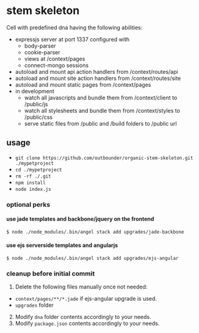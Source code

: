 # stem skeleton

Cell with predefined dna having the following abilities:

* expressjs server at port 1337 configured with
  * body-parser
  * cookie-parser
  * views at /context/pages
  * connect-mongo sessions
* autoload and mount api action handlers from /context/routes/api
* autoload and mount site action handlers from /context/routes/site
* autoload and mount static pages from /context/pages
* in development 
  * watch all javascripts and bundle them from /context/client to /public/js
  * watch all stylesheets and bundle them from /context/styles to /public/css
  * serve static files from /public and /build folders to /public url

## usage

- `git clone https://github.com/outbounder/organic-stem-skeleton.git ./mypetproject`
- `cd ./mypetproject`
- `rm -rf ./.git`
- `npm install`
- `node index.js`

### optional perks

#### use jade templates and backbone/jquery on the frontend

    $ node ./node_modules/.bin/angel stack add upgrades/jade-backbone

#### use ejs serverside templates and angularjs

    $ node ./node_modules/.bin/angel stack add upgrades/ejs-angular

### cleanup before initial commit

1. Delete the following files manually once not needed:

  * `context/pages/**/*.jade` if ejs-angular upgrade is used.
  * `upgrades` folder

2. Modify `dna` folder contents accordingly to your needs.
3. Modify `package.json` contents accordingly to your needs.

